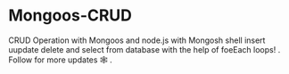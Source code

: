# Mongoos-CRUD
CRUD Operation with Mongoos and node.js with Mongosh shell
insert uupdate delete and select from database with the help of foeEach loops! .
Follow for more updates 🕸️ .

